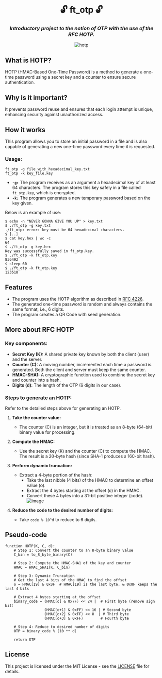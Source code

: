 
<!DOCTYPE html>
<html lang="en">
<head>
  <meta charset="UTF-8">
  <meta name="viewport" content="width=device-width, initial-scale=1.0">
</head>
<body>
  <div class="center-text">
    <h1 align="center">
    	🔓 ft_otp 🔓
    </h1>
    <h3 align="center">
      <i>
    	  Introductory project to the notion of OTP with the use of the RFC HOTP. 
      </i>
    </h3>
    <div align="center">
      <img alt="hotp" src="https://github.com/user-attachments/assets/dce405cb-a33d-41ed-94a8-0f4e5b73d6d5" />
    </div>
  </div>


## What is HOTP?

HOTP (HMAC-Based One-Time Password) is a method to generate a one-time password using a secret key and a counter to ensure secure authentication.

## Why is it important?

It prevents password reuse and ensures that each login attempt is unique, enhancing security against unauthorized access.

## How it works

This program allows you to store an initial password in a file and is also capable of generating a new one-time password every time it is requested.

### Usage:

```
ft_otp -g file_with_hexadecimal_key.txt
ft_otp -k key_file.key
```

- **`-g:`** The program receives as an argument a hexadecimal key of at least 64 characters. The program stores this key safely in a file called `ft_otp.key`, which is encrypted.
- **`-k:`** The program generates a new temporary password based on the key given.

Below is an example of use:

```
$ echo -n "NEVER GONNA GIVE YOU UP" > key.txt
$ ./ft_otp -g key.txt
./ft_otp: error: key must be 64 hexadecimal characters.
$ [..]
$ cat key.hex | wc -c
64
$ ./ft_otp -g key.hex
Key was successfully saved in ft_otp.key.
$ ./ft_otp -k ft_otp.key
836492
$ sleep 60
$ ./ft_otp -k ft_otp.key
123518
```

## Features

- The program uses the HOTP algorithm as described in [RFC 4226](https://www.ietf.org/rfc/rfc4226.txt).
- The generated one-time password is random and always contains the same format, i.e., 6 digits.
- The program creates a QR Code with seed generation.

## More about RFC HOTP

### Key components:

- **Secret Key (K):** A shared private key known by both the client (user) and the server.
- **Counter (C):** A moving number, incremented each time a password is generated. Both the client and server must keep the same counter.
- **HMAC-SHA1:** A cryptographic function used to combine the secret key and counter into a hash.
- **Digits (d):** The length of the OTP (6 digits in our case).

### Steps to generate an HOTP:

Refer to the detailed steps above for generating an HOTP.


1. **Take the counter value:**
   - The counter (C) is an integer, but it is treated as an 8-byte (64-bit) binary value for processing.

2. **Compute the HMAC:**
   - Use the secret key (K) and the counter (C) to compute the HMAC. The result is a 20-byte hash (since SHA-1 produces a 160-bit hash).

3. **Perform dynamic truncation:**
   - Extract a 4-byte portion of the hash:
     - Take the last nibble (4 bits) of the HMAC to determine an offset value (o).
     - Extract the 4 bytes starting at the offset (o) in the HMAC.
     - Convert these 4 bytes into a 31-bit positive integer (code).
      ![image](https://github.com/user-attachments/assets/e177fdec-848b-4440-b0fb-3f5a9553b4ff)



4. **Reduce the code to the desired number of digits:**
   - Take `code % 10^d` to reduce to 6 digits.

## Pseudo-code

```
function HOTP(K, C, d):
    # Step 1: Convert the counter to an 8-byte binary value
    C_bin = to_8_byte_binary(C)
    
    # Step 2: Compute the HMAC-SHA1 of the key and counter
    HMAC = HMAC_SHA1(K, C_bin)
    
    # Step 3: Dynamic Truncation
    # Get the last 4 bits of the HMAC to find the offset
    o = HMAC[19] & 0x0F  # HMAC[19] is the last byte; & 0x0F keeps the last 4 bits
    
    # Extract 4 bytes starting at the offset
    binary_code = (HMAC[o] & 0x7F) << 24 |  # First byte (remove sign bit)
                  (HMAC[o+1] & 0xFF) << 16 | # Second byte
                  (HMAC[o+2] & 0xFF) << 8  | # Third byte
                  (HMAC[o+3] & 0xFF)        # Fourth byte
    
    # Step 4: Reduce to desired number of digits
    OTP = binary_code % (10 ** d)
    
    return OTP
```



  <h2>License</h2>
  <p>This project is licensed under the MIT License - see the <a href="LICENSE">LICENSE</a> file for details.</p>
</body>
</html>
